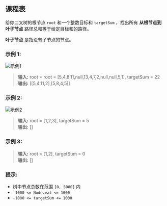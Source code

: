 ## 课程表

给你二叉树的根节点 `root` 和一个整数目标和 `targetSum` ，找出所有 **从根节点到叶子节点** 路径总和等于给定目标和的路径。

**叶子节点** 是指没有子节点的节点。

### 示例 1:

![示例1](https://assets.leetcode.com/uploads/2021/01/18/pathsumii1.jpg)
> **输入:** root = root = [5,4,8,11,null,13,4,7,2,null,null,5,1], targetSum = 22              
> **输出:** [[5,4,11,2],[5,8,4,5]]

### 示例 2:
![示例2](https://assets.leetcode.com/uploads/2021/01/18/pathsum2.jpg)
> **输入:** root = [1,2,3], targetSum = 5                  
> **输出:** []

### 示例 3:
> **输入:** root = [1,2], targetSum = 0                    
> **输出:** []

### 提示:

* 树中节点总数在范围 `[0, 5000]` 内
* `-1000 <= Node.val <= 1000`
* `-1000 <= targetSum <= 1000`